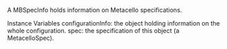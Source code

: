 A MBSpecInfo holds information on Metacello specifications.

Instance Variables
	configurationInfo:		the object holding information on the whole configuration.
	spec:		the specification of this object (a MetacelloSpec).
